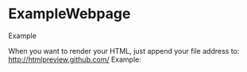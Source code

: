 # ExampleWebpage
Example

When you want to render your HTML, just append your file address to:  http://htmlpreview.github.com/
Example: 
